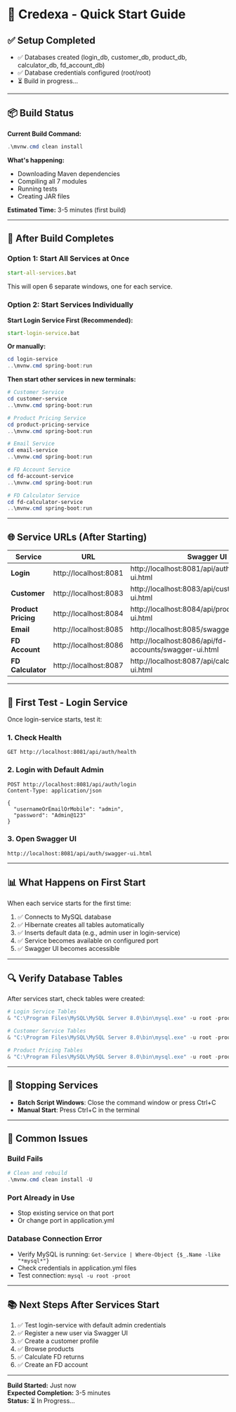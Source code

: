 # 🚀 Credexa - Quick Start Guide

## ✅ Setup Completed

- ✅ Databases created (login_db, customer_db, product_db, calculator_db, fd_account_db)
- ✅ Database credentials configured (root/root)
- ⏳ Build in progress...

---

## 📦 Build Status

**Current Build Command:**

```powershell
.\mvnw.cmd clean install
```

**What's happening:**

- Downloading Maven dependencies
- Compiling all 7 modules
- Running tests
- Creating JAR files

**Estimated Time:** 3-5 minutes (first build)

---

## 🎯 After Build Completes

### Option 1: Start All Services at Once

```cmd
start-all-services.bat
```

This will open 6 separate windows, one for each service.

### Option 2: Start Services Individually

**Start Login Service First (Recommended):**

```cmd
start-login-service.bat
```

**Or manually:**

```powershell
cd login-service
..\mvnw.cmd spring-boot:run
```

**Then start other services in new terminals:**

```powershell
# Customer Service
cd customer-service
..\mvnw.cmd spring-boot:run

# Product Pricing Service
cd product-pricing-service
..\mvnw.cmd spring-boot:run

# Email Service
cd email-service
..\mvnw.cmd spring-boot:run

# FD Account Service
cd fd-account-service
..\mvnw.cmd spring-boot:run

# FD Calculator Service
cd fd-calculator-service
..\mvnw.cmd spring-boot:run
```

---

## 🌐 Service URLs (After Starting)

| Service             | URL                   | Swagger UI                                            |
| ------------------- | --------------------- | ----------------------------------------------------- |
| **Login**           | http://localhost:8081 | http://localhost:8081/api/auth/swagger-ui.html        |
| **Customer**        | http://localhost:8083 | http://localhost:8083/api/customer/swagger-ui.html    |
| **Product Pricing** | http://localhost:8084 | http://localhost:8084/api/products/swagger-ui.html    |
| **Email**           | http://localhost:8085 | http://localhost:8085/swagger-ui.html                 |
| **FD Account**      | http://localhost:8086 | http://localhost:8086/api/fd-accounts/swagger-ui.html |
| **FD Calculator**   | http://localhost:8087 | http://localhost:8087/api/calculator/swagger-ui.html  |

---

## 🧪 First Test - Login Service

Once login-service starts, test it:

### 1. Check Health

```
GET http://localhost:8081/api/auth/health
```

### 2. Login with Default Admin

```
POST http://localhost:8081/api/auth/login
Content-Type: application/json

{
  "usernameOrEmailOrMobile": "admin",
  "password": "Admin@123"
}
```

### 3. Open Swagger UI

```
http://localhost:8081/api/auth/swagger-ui.html
```

---

## 📊 What Happens on First Start

When each service starts for the first time:

1. ✅ Connects to MySQL database
2. ✅ Hibernate creates all tables automatically
3. ✅ Inserts default data (e.g., admin user in login-service)
4. ✅ Service becomes available on configured port
5. ✅ Swagger UI becomes accessible

---

## 🔍 Verify Database Tables

After services start, check tables were created:

```powershell
# Login Service Tables
& "C:\Program Files\MySQL\MySQL Server 8.0\bin\mysql.exe" -u root -proot -e "USE login_db; SHOW TABLES;"

# Customer Service Tables
& "C:\Program Files\MySQL\MySQL Server 8.0\bin\mysql.exe" -u root -proot -e "USE customer_db; SHOW TABLES;"

# Product Pricing Tables
& "C:\Program Files\MySQL\MySQL Server 8.0\bin\mysql.exe" -u root -proot -e "USE product_db; SHOW TABLES;"
```

---

## 🛑 Stopping Services

- **Batch Script Windows**: Close the command window or press Ctrl+C
- **Manual Start**: Press Ctrl+C in the terminal

---

## 📝 Common Issues

### Build Fails

```powershell
# Clean and rebuild
.\mvnw.cmd clean install -U
```

### Port Already in Use

- Stop existing service on that port
- Or change port in application.yml

### Database Connection Error

- Verify MySQL is running: `Get-Service | Where-Object {$_.Name -like "*mysql*"}`
- Check credentials in application.yml files
- Test connection: `mysql -u root -proot`

---

## 📚 Next Steps After Services Start

1. ✅ Test login-service with default admin credentials
2. ✅ Register a new user via Swagger UI
3. ✅ Create a customer profile
4. ✅ Browse products
5. ✅ Calculate FD returns
6. ✅ Create an FD account

---

**Build Started:** Just now  
**Expected Completion:** 3-5 minutes  
**Status:** ⏳ In Progress...
